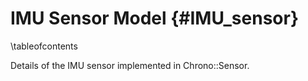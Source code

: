 IMU Sensor Model {#IMU_sensor}
=================================

\tableofcontents

Details of the IMU sensor implemented in Chrono::Sensor.
